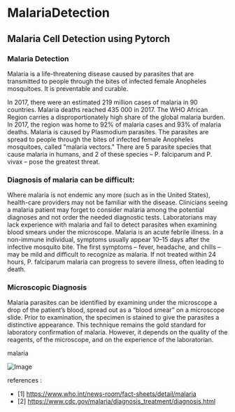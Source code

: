 # MalariaDetection

## Malaria Cell Detection using Pytorch

### Malaria Detection

Malaria is a life-threatening disease caused by parasites that are transmitted to people through the bites of infected female Anopheles mosquitoes. It is preventable and curable.

In 2017, there were an estimated 219 million cases of malaria in 90 countries.
Malaria deaths reached 435 000 in 2017.
The WHO African Region carries a disproportionately high share of the global malaria burden. In 2017, the region was home to 92% of malaria cases and 93% of malaria deaths.
Malaria is caused by Plasmodium parasites. The parasites are spread to people through the bites of infected female Anopheles mosquitoes, called "malaria vectors." There are 5 parasite species that cause malaria in humans, and 2 of these species – P. falciparum and P. vivax – pose the greatest threat.

### Diagnosis of malaria can be difficult:

Where malaria is not endemic any more (such as in the United States), health-care providers may not be familiar with the disease. Clinicians seeing a malaria patient may forget to consider malaria among the potential diagnoses and not order the needed diagnostic tests. Laboratorians may lack experience with malaria and fail to detect parasites when examining blood smears under the microscope.
Malaria is an acute febrile illness. In a non-immune individual, symptoms usually appear 10–15 days after the infective mosquito bite. The first symptoms – fever, headache, and chills – may be mild and difficult to recognize as malaria. If not treated within 24 hours, P. falciparum malaria can progress to severe illness, often leading to death.

### Microscopic Diagnosis

Malaria parasites can be identified by examining under the microscope a drop of the patient’s blood, spread out as a “blood smear” on a microscope slide. Prior to examination, the specimen is stained to give the parasites a distinctive appearance. This technique remains the gold standard for laboratory confirmation of malaria. However, it depends on the quality of the reagents, of the microscope, and on the experience of the laboratorian.

malaria

![Image](MalariaDetection-Pytorch/Image/malariaimg.PNG)

references :

- [1] https://www.who.int/news-room/fact-sheets/detail/malaria
- [2] https://www.cdc.gov/malaria/diagnosis_treatment/diagnosis.html
